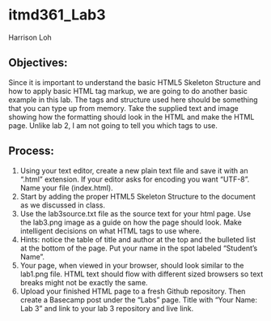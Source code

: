 # itmd361_Lab3
Harrison Loh

## Objectives:
Since it is important to understand the basic HTML5 Skeleton Structure and how to apply basic HTML tag markup, we are going to do another basic example in this lab. The tags and structure used here should be something that you can type up from memory. Take the supplied text and image showing how the formatting should look in the HTML and make the HTML page. Unlike lab 2, I am not going to tell you which tags to use.

## Process:
1. Using your text editor, create a new plain text file and save it with an “.html” extension. If your editor asks for encoding you want “UTF-8”. Name your file (index.html).
2. Start by adding the proper HTML5 Skeleton Structure to the document as we discussed in class.
3. Use the lab3source.txt file as the source text for your html page. Use the lab3.png image as a guide on how the page should look. Make intelligent decisions on what HTML tags to use where.
4. Hints: notice the table of title and author at the top and the bulleted list at the bottom of the page. Put your name in the spot labeled “Student’s Name”.
5. Your page, when viewed in your browser, should look similar to the lab1.png file. HTML text should flow with different sized browsers so text breaks might not be exactly the same.
6. Upload your finished HTML page to a fresh Github repository. Then create a Basecamp post under the “Labs” page. Title with “Your Name: Lab 3” and link to your lab 3 repository and live link.